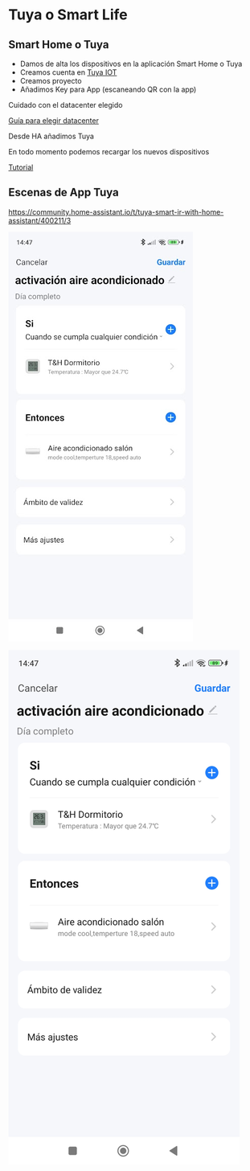 # Tuya o Smart Life

## Smart Home o Tuya

* Damos de alta los dispositivos en la aplicación Smart Home o Tuya
* Creamos cuenta en [Tuya IOT](https://iot.tuya.com/cloud/?id=p1699222959241ncyp7x)
* Creamos proyecto
* Añadimos Key para App (escaneando QR con la app)

Cuidado con el datacenter elegido

[Guía para elegir datacenter](https://github.com/tuya/tuya-home-assistant/blob/main/docs/regions_dataCenters.md)

Desde HA añadimos Tuya 

En todo momento podemos recargar los nuevos dispositivos

[Tutorial](https://www.home-assistant.io/integrations/tuya)


## Escenas de App Tuya

https://community.home-assistant.io/t/tuya-smart-ir-with-home-assistant/400211/3

![](./images/HA_tuya_scene.jpeg)

![](./images/tuya_aire-acondicionado.jpg)